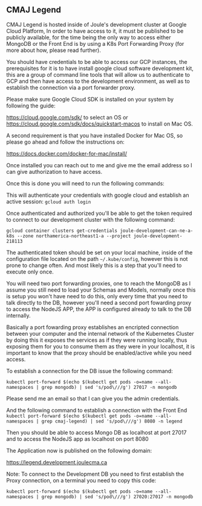 ## CMAJ Legend 

CMAJ Legend is hosted inside of Joule's development cluster at Google Cloud Platform, In order to have access to it, it must be published to be publicly available, for the time being the only way to access either MongoDB or the Front End is by using a K8s Port Forwarding Proxy (for more about how, please read further).

You should have credentials to be able to access our GCP instances, the prerequisites for it is to have install google cloud software development kit, this are a group of command line tools that will allow us to authenticate to GCP and then have access to the development environment, as well as to establish the connection via a port forwarder proxy.

Please make sure Google Cloud SDK is installed on your system by following the guide:

https://cloud.google.com/sdk/ to select an OS or https://cloud.google.com/sdk/docs/quickstart-macos to install on Mac OS.

A second requirement is that you have installed Docker for Mac OS, so please go ahead and follow the instructions on:

https://docs.docker.com/docker-for-mac/install/

Once installed you can reach out to me and give me  the email address so I can give authorization to have access. 

Once this is done you will need to run the following commands:

This will authenticate your credentials with google cloud and establish an active session:
`gcloud auth login`

Once authenticated and authorized you'll be able to get the token required to connect to our development cluster with the following command:

`gcloud container clusters get-credentials joule-development-can-ne-a-k8s --zone northamerica-northeast1-a --project joule-development-218113`

The authenticated token should be set on your local machine, inside of the configuration file located on the path `~/.kube/config`, however this is not prone to change often. And most likely this is a step that you'll need to execute only once.

You will need two port forwarding proxies, one to reach the MongoDB as I assume you still need to load your Schemas and Models, normally once this is setup you won't have need to do this, only every time that you need to talk directly to the DB, however you'll need a second port fowarding proxy to access the NodeJS APP, the APP is configured already to talk to the DB internally.

Basically a port fowarding proxy establishes an encripted connection between your computer and the internal network of the Kubernetes Cluster by doing this it exposes the services as if they were running locally, thus exposing them for you to consume them as they were in your localhost, it is important to know that the proxy should be enabled/active while you need access.

To establish a connection for the DB issue the following command:

`kubectl port-forward $(echo $(kubectl get pods -o=name --all-namespaces | grep mongodb) | sed 's/pod\///g') 27017 -n mongodb`

Please send me an email so that I can give you the admin credentials.

And the following command to establish a connection with the Front End
`kubectl port-forward $(echo $(kubectl get pods -o=name --all-namespaces | grep cmaj-legend) | sed 's/pod\///g') 8080 -n legend`

Then you should be able to access Mongo DB as localhost at port 27017 and to access the NodeJS app as localhost on port 8080

The Application now is published on the following domain:

https://legend.development.joulecma.ca

Note: To connect to the Development DB you need to first establish the Proxy connection, on a terminal you need to copy this code:

`kubectl port-forward $(echo $(kubectl get pods -o=name --all-namespaces | grep mongodb) | sed 's/pod\///g') 27020:27017 -n mongodb`






